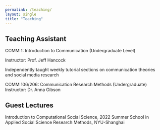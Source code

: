 ```yaml
---
permalink: /teaching/
layout: single
title: "Teaching"
---
```


## Teaching Assistant
COMM 1: Introduction to Communication (Undergraduate Level)

Instructor: Prof. Jeff Hancock

Independently taught weekly tutorial sections on communication theories and social media research

COMM 106/206: Communication Research Methods (Undergraduate)
Instructor: Dr. Anna Gibson

## Guest Lectures
Introduction to Computational Social Science, 2022 Summer School in Applied Social Science Research Methods, NYU-Shanghai
